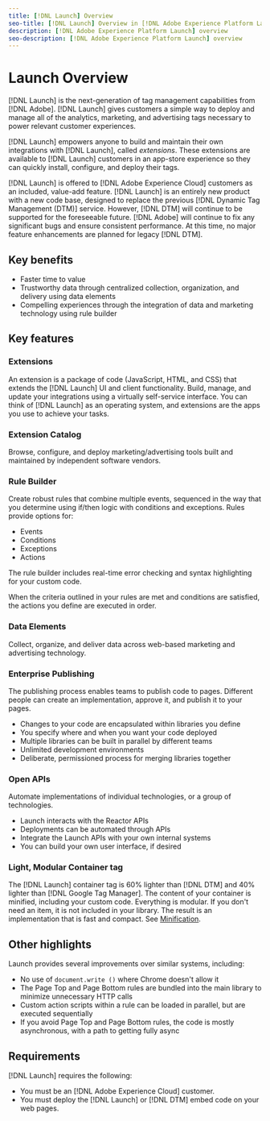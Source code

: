 ```yaml
---
title: [!DNL Launch] Overview
seo-title: [!DNL Launch] Overview in [!DNL Adobe Experience Platform Launch]
description: [!DNL Adobe Experience Platform Launch] overview
seo-description: [!DNL Adobe Experience Platform Launch] overview
---
```


# Launch Overview

[!DNL Launch] is the next-generation of tag management capabilities from [!DNL Adobe]. [!DNL Launch] gives customers a simple way to deploy and manage all of the analytics, marketing, and advertising tags necessary to power relevant customer experiences.

[!DNL Launch] empowers anyone to build and maintain their own integrations with [!DNL Launch], called _extensions_. These extensions are available to [!DNL Launch] customers in an app-store experience so they can quickly install, configure, and deploy their tags.

[!DNL Launch] is offered to [!DNL Adobe Experience Cloud] customers as an included, value-add feature. [!DNL Launch] is an entirely new product with a new code base, designed to replace the previous [!DNL Dynamic Tag Management (DTM)] service. However, [!DNL DTM] will continue to be supported for the foreseeable future. [!DNL Adobe] will continue to fix any significant bugs and ensure consistent performance. At this time, no major feature enhancements are planned for legacy [!DNL DTM].

## Key benefits

* Faster time to value
* Trustworthy data through centralized collection, organization, and delivery using data elements
* Compelling experiences through the integration of data and marketing technology using rule builder

## Key features

### Extensions

An extension is a package of code (JavaScript, HTML, and CSS) that extends the [!DNL Launch] UI and client functionality. ​Build, manage, and update your integrations using a virtually self-service interface. You can think of [!DNL Launch] as an operating system, and extensions are the apps you use to achieve your tasks.

### Extension Catalog

Browse, configure, and deploy marketing/advertising tools built and maintained by independent software vendors.

### Rule Builder

Create robust rules that combine multiple events, sequenced in the way that you determine using if/then logic with conditions and exceptions. Rules provide options for:

* Events
* Conditions
* Exceptions
* Actions

The rule builder includes real-time error checking and syntax highlighting for your custom code.

When the criteria outlined in your rules are met and conditions are satisfied, the actions you define are executed in order.

### Data Elements

Collect, organize, and deliver data across web-based marketing and advertising technology.

### Enterprise Publishing

The publishing process enables teams to publish code to pages. Different people can create an implementation, approve it, and publish it to your pages.

* Changes to your code are encapsulated within libraries you define ​
* You specify where and when you want your code deployed ​
* Multiple libraries can be built in parallel by different teams ​
* Unlimited development environments ​
* Deliberate, permissioned process for merging libraries together ​

### Open APIs

Automate implementations of individual technologies, or a group of technologies.

* Launch interacts with the Reactor APIs ​
* Deployments can be automated through APIs ​
* Integrate the Launch APIs with your own internal systems ​
* You can build your own user interface, if desired ​

### Light, Modular Container tag

The [!DNL Launch] container tag is 60% lighter than [!DNL DTM] and 40% lighter than [!DNL Google Tag Manager]. The content of your container is minified, including your custom code. Everything is modular. If you don't need an item, it is not included in your library. The result is an implementation that is fast and compact. See [Minification](/help/launch-reference/publishing/builds.md).

## Other highlights

Launch provides several improvements over similar systems, including:

* No use of `document.write ()` where Chrome doesn't allow it ​
* The Page Top and Page Bottom rules are bundled into the main library to minimize unnecessary HTTP calls ​ ​
* Custom action scripts within a rule can be loaded in parallel, but are executed sequentially ​
* If you avoid Page Top and Page Bottom rules, the code is mostly asynchronous, with a path to getting fully async ​

## Requirements

[!DNL Launch] requires the following:

* You must be an [!DNL Adobe Experience Cloud] customer.
* You must deploy the [!DNL Launch] or [!DNL DTM] embed code on your web pages.

